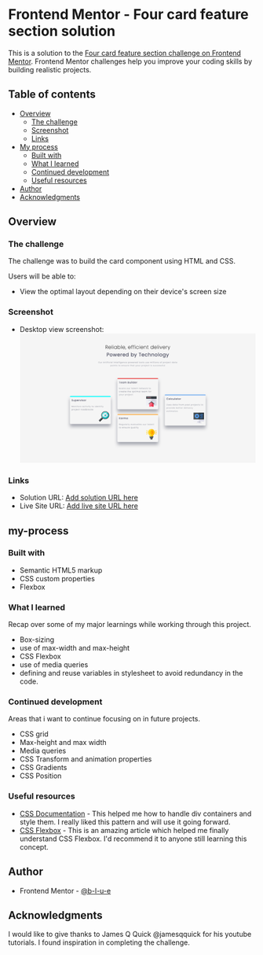 # Frontend Mentor - Four card feature section solution

This is a solution to the [Four card feature section challenge on Frontend Mentor](https://www.frontendmentor.io/challenges/four-card-feature-section-weK1eFYK). Frontend Mentor challenges help you improve your coding skills by building realistic projects.

## Table of contents

- [Overview](#overview)
  - [The challenge](#the-challenge)
  - [Screenshot](#screenshot)
  - [Links](#links)
- [My process](#my-process)
  - [Built with](#built-with)
  - [What I learned](#what-i-learned)
  - [Continued development](#continued-development)
  - [Useful resources](#useful-resources)
- [Author](#author)
- [Acknowledgments](#acknowledgments)

## Overview

### The challenge

The challenge was to build the card component using HTML and CSS.

Users will be able to:

- View the optimal layout depending on their device's screen size

### Screenshot

- Desktop view screenshot:
  ![](./desktop-view-solution.png)

### Links

- Solution URL: [Add solution URL here](https://your-solution-url.com)
- Live Site URL: [Add live site URL here](https://your-live-site-url.com)

## my-process

### Built with

- Semantic HTML5 markup
- CSS custom properties
- Flexbox

### What I learned

Recap over some of my major learnings while working through this project.

- Box-sizing
- use of max-width and max-height
- CSS Flexbox
- use of media queries
- defining and reuse variables in stylesheet to avoid redundancy in the code.

### Continued development

Areas that i want to continue focusing on in future projects.

- CSS grid
- Max-height and max width
- Media queries
- CSS Transform and animation properties
- CSS Gradients
- CSS Position

### Useful resources

- [CSS Documentation](https://www.w3schools.com/css/) - This helped me how to handle div containers and style them. I really liked this pattern and will use it going forward.
- [CSS Flexbox](https://css-tricks.com/snippets/css/a-guide-to-flexbox/) - This is an amazing article which helped me finally understand CSS Flexbox. I'd recommend it to anyone still learning this concept.

## Author

- Frontend Mentor - [@b-l-u-e](https://www.frontendmentor.io/profile/b-l-u-e)

## Acknowledgments

I would like to give thanks to James Q Quick @jamesqquick for his youtube tutorials. I found inspiration in completing the challenge.
